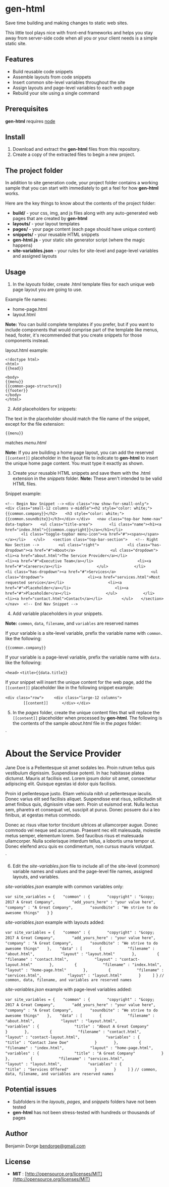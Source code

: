 # gen-html

Save time building and making changes to static web sites. 

This little tool plays nice with front-end frameworks and helps you stay away from server-side code when all you or your client needs is a simple static site. 

## Features

* Build reusable code snippets 
* Assemble layouts from code snippets
* Insert common site-level variables throughout the site
* Assign layouts and page-level variables to each web page
* Rebuild your site using a single command

## Prerequisites

__gen-html__ requires [node](https://nodejs.org/en/download/)

## Install 

1. Download and extract the __gen-html__ files from this repository. 
2. Create a copy of the extracted files to begin a new project.

## The project folder

In addition to site generation code, your project folder contains a working sample that you can start with immediately to get a feel for how __gen-html__ works.

Here are the key things to know about the contents of the project folder:

* __build/__ - your css, img, and js files along with any auto-generated web pages that are created by __gen-html__
* __layouts/__ - your layout templates
* __pages/__ - your page content (each page should have unique content)
* __snippets/__ - your reusable HTML snippets
* __gen-html.js__ - your static site generator script (where the magic happens)
* __site-variables.json__ - your rules for site-level and page-level variables and assigned layouts

## Usage

1. In the *layouts* folder, create .html template files for each unique web page layout you are going to use. 

Example file names:

* home-page.html
* layout.html 

__Note:__ You can build complete templates if you prefer, but if you want to include components that would comprise part of the template like menus, head, footer, it's recommended that you create snippets for those components instead. 

layout.html example:

```
<!doctype html>
<html>
{{head}}

<body>
{{menu}}
{{common-page-structure}}
{{footer}}
</body>
</html>
```

2. Add placeholders for snippets: 

The text in the placeholder should match the file name of the snippet, except for the file extension:

`{{menu}}` 

matches *menu.html*

__Note:__ If you are building a home page layout, you can add the reserved `[[content]]` placeholder in the layout file to indicate to __gen-html__ to insert the unique home page content. You must type it exactly as shown.

3. Create your reusable HTML snippets and save them with the .html extension in the *snippets* folder. __Note:__ These aren't intended to be valid HTML files.

Snippet example: 

`<!-- Begin Nav Snippet -->`
`<div class="row show-for-small-only">`
`    <div class="small-12 columns v-middle"><h2 style="color: white;">{{common.company}}</h2>`
`	<h3 style="color: white;">{{common.soundbite}}</h3></div>`
`</div>`
` `
` <nav class="top-bar home-nav" data-topbar>`
` 	<ul class="title-area">`
` 		<li class="name"><h1><a href="index.html">{{common.copyright}}</a></h1></li>`
` `       
` 		<li class="toggle-topbar menu-icon"><a href="#"><span></span></a></li>`
` 	</ul>`
` 	<section class="top-bar-section">`
` 	<!-- Right Nav Section -->`
`        <ul class="right">`
`            <li class="has-dropdown"><a href="#">About</a>`
`				<ul class="dropdown">`
`					<li><a href="about.html">The Service Provider</a></li>`
`					<li><a href="#">Executive Team</a></li>`
`					<li><a href="#">Careers</a></li>`
`				</ul>`
`			</li>`
`            <li class="has-dropdown"><a href="#">Services</a>`
`				<ul class="dropdown">`
`					<li><a href="services.html">Most requested service</a></li>`
`					<li><a href="#">Placeholder</a></li>`
`					<li><a href="#">Placeholder</a></li>`
`				</ul>`
`			</li>`
`           <li><a href="contact.html">Contact</a></li>`
`        </ul>`
` 	</section>`
` </nav>`
` ` 
`<!-- End Nav Snippet -->`

4. Add variable placeholders in your snippets.

__Note:__ `common`, `data`, `filename`, and `variables` are reserved names

If your variable is a site-level variable, prefix the variable name with `common.` like the following:

`{{common.company}}`

If your variable is a page-level variable, prefix the variable name with `data.` like the following:

`<head>`
`<title>{{data.title}}`

If your snippet will insert the unique content for the web page, add the `[[content]]` placeholder like in the following snippet example:

`<div class="row">`
`    <div class="large-12 columns">`
` `        
`        [[content]]`
` `	
`    </div>`
`</div>`

5. In the *pages* folder, create the unique content files that will replace the `[[content]]` placeholder when processed by __gen-html__. The following is the contents of the sample *about.html* file in the *pages* folder:

`<h1>About the Service Provider</h1>
        	
<p>Jane Doe is a Pellentesque sit amet sodales leo. Proin rutrum tellus quis vestibulum dignissim. Suspendisse potenti. In hac habitasse platea dictumst. Mauris at facilisis est. Lorem ipsum dolor sit amet, consectetur adipiscing elit. Quisque egestas id dolor quis facilisis.</p>

<p>Proin id pellentesque justo. Etiam vehicula nibh ut pellentesque iaculis. Donec varius elit sed facilisis aliquet. Suspendisse erat risus, sollicitudin sit amet finibus quis, dignissim vitae sem. Proin ut euismod erat. Nulla lectus sem, pharetra et consequat vel, suscipit at purus. Donec posuere dui a leo finibus, at egestas metus commodo.</p> 

<p>Donec ac risus vitae tortor tincidunt ultrices at ullamcorper augue. Donec commodo vel neque sed accumsan. Praesent nec elit malesuada, molestie metus semper, elementum lorem. Sed faucibus risus et malesuada ullamcorper. Nulla scelerisque interdum tellus, a lobortis urna tempor ut. Donec eleifend arcu quis ex condimentum, non cursus mauris volutpat.</p>`

6. Edit the *site-variables.json* file to include all of the site-level (common) variable names and values and the page-level file names, assigned layouts, and variables.

*site-variables.json* example with common variables only:

`var site_variables = {`
`	"common" : {`
`		"copyright" : "&copy; 2017 A Great Company",`
`		"add_yours_here" : "your value here",`
`		"company" : "A Great Company",`
`		"soundbite" : "We strive to do awesome things"`
`	}`
`}`

*site-variables.json* example with layouts added: 

`var site_variables = {`
`	"common" : {`
`		"copyright" : "&copy; 2017 A Great Company",`
`		"add_yours_here" : "your value here",`
`		"company" : "A Great Company",`
`		"soundbite" : "We strive to do awesome things"`
`	},`
`	"data" : [`
`		{`
`			"filename" : "about.html",`
`			"layout" : "layout.html"`
`		},`
` `
`		{`
`			"filename" : "contact.html",`
`			"layout" : "contact-layout.html"`
`		},`
` `
`		{`
`			"filename" : "index.html",`
`			"layout" : "home-page.html"`
`		},`
` `
`		{`
`			"filename" : "services.html",`
`			"layout" : "layout.html"`
`		}`
` `
`	]`
`}`
`// common, data, filename, and variables are reserved names`

*site-variables.json* example with page-level variables added: 

`var site_variables = {`
`	"common" : {`
`		"copyright" : "&copy; 2017 A Great Company",`
`		"add_yours_here" : "your value here",`
`		"company" : "A Great Company",`
`		"soundbite" : "We strive to do awesome things"`
`	},`
`	"data" : [`
`		{`
`			"filename" : "about.html",`
`			"layout" : "layout.html",`
`			"variables" : {`
`				"title" : "About A Great Company"`
`			}`
`		},`
` `
`		{`
`			"filename" : "contact.html",`
`			"layout" : "contact-layout.html",`
`			"variables" : {`
`				"title" : "Contact Jane Doe"`
`			}`
`		},`
` `
`		{`
`			"filename" : "index.html",`
`			"layout" : "home-page.html",`
`			"variables" : {`
`				"title" : "A Great Company"`
`			}`
`		},`
` `
`		{`
`			"filename" : "services.html",`
`			"layout" : "layout.html",`
`			"variables" : {`
`				"title" : "Services Offered"`
`			}`
`		}`
` `
`	]`
`}`
`// common, data, filename, and variables are reserved names`

## Potential issues

* Subfolders in the *layouts*, *pages*, and *snippets* folders have not been tested 
* __gen-html__ has not been stress-tested with hundreds or thousands of pages

## Author

Benjamin Dorge [bendorge@gmail.com](bendorge@gmail.com)

## License

* __MIT__ : [http://opensource.org/licenses/MIT](http://opensource.org/licenses/MIT)
